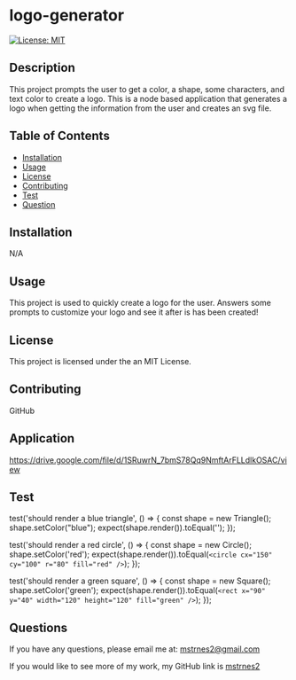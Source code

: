   # logo-generator

  [![License: MIT](https://img.shields.io/badge/License-MIT-yellow.svg)](https://opensource.org/licenses/MIT)

  ## Description

  This project prompts the user to get a color, a shape, some characters, and text color to create a logo. This is a node based application that generates a logo when getting the information from the user and creates an svg file.

  ## Table of Contents

  - [Installation](#installation)
  - [Usage](#usage)
  - [License](#license)
  - [Contributing](#contributing)
  - [Test](#test)
  - [Question](#questions)

  ## Installation

  N/A

  ## Usage

  This project is used to quickly create a logo for the user. Answers some prompts to customize your logo and see it after is has been created!

  ## License

  This project is licensed under the an MIT License.

  ## Contributing

  GitHub

  ## Application

  https://drive.google.com/file/d/1SRuwrN_7bmS78Qq9NmftArFLLdlkOSAC/view

  ## Test

  test('should render a blue triangle', () => {
    const shape = new Triangle();
    shape.setColor("blue");
    expect(shape.render()).toEqual('<polygon points="150, 18 244, 182 56, 182" fill="blue" />');
   });

  test('should render a red circle', () => {
    const shape = new Circle();
    shape.setColor('red');
    expect(shape.render()).toEqual(`<circle cx="150" cy="100" r="80" fill="red" />`);
    });

  test('should render a green square', () => {
    const shape = new Square();
    shape.setColor('green');
    expect(shape.render()).toEqual(`<rect x="90" y="40" width="120" height="120" fill="green" />`);
   });


  ## Questions

  If you have any questions, please email me at: mstrnes2@gmail.com

  If you would like to see more of my work, my GitHub link is [mstrnes2](https://github.com/mstrnes2)